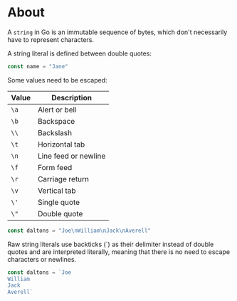 # About

A `string` in Go is an immutable sequence of bytes, which don't necessarily have to represent characters.

A string literal is defined between double quotes:

```go
const name = "Jane"
```

Some values need to be escaped:

| Value | Description          |
| ----- | -------------------- |
| `\a`  | Alert or bell        |
| `\b`  | Backspace            |
| `\\`  | Backslash            |
| `\t`  | Horizontal tab       |
| `\n`  | Line feed or newline |
| `\f`  | Form feed            |
| `\r`  | Carriage return      |
| `\v`  | Vertical tab         |
| `\'`  | Single quote         |
| `\"`  | Double quote         |

```go
const daltons = "Joe\nWilliam\nJack\nAverell"
```

Raw string literals use backticks (`) as their delimiter instead of double quotes and are interpreted literally, meaning that there is no need to escape characters or newlines.

```go
const daltons = `Joe
William
Jack
Averell`
```
